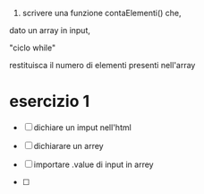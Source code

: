 
1. scrivere una funzione contaElementi() che,

dato un array in input,

"ciclo while"

restituisca il numero di elementi presenti nell'array

# esercizio 1

- [ ] dichiare un imput nell'html

- [ ] dichiarare un arrey
- [ ] importare .value di input in arrey
- [ ] 

